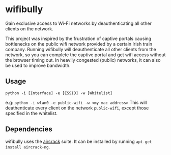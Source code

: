 # wifibully
Gain exclusive access to Wi-Fi networks by deauthenticating all other clients on the network.

This project was inspired by the frustration of captive portals causing bottlenecks on the public wifi network provided by a certain Irish train company. Running wifibully will deauthenticate all other clients from the network, so you can complete the captive portal and get wifi access without the browser timing out. In heavily congested (public) networks, it can also be used to improve bandwidth.

## Usage
`python -i [Interface] -e [ESSID] -w [Whitelist]`

e.g:
`python -i wlan0 -e public-wifi -w <my mac address>`
This will deathenticate every client on the network `public-wifi`, except those specified in the whitelist.

## Dependencies
wifibully uses the [aircrack](http://www.aircrack-ng.org/) suite. It can be installed by running `apt-get install aircrack-ng`.
